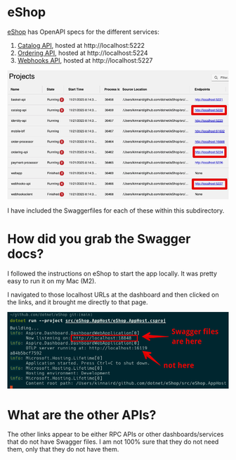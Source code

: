 # eShop

[eShop](https://github.com/dotnet/eShop) has OpenAPI specs for the different services:

1. [Catalog API](https://github.com/dotnet/eShop/tree/main/src/Catalog.API), hosted at http://localhost:5222
2. [Ordering API](https://github.com/dotnet/eShop/tree/main/src/Ordering.API), hosted at http://localhost:5224
3. [Webhooks API](https://github.com/dotnet/eShop/tree/main/src/Webhooks.API), hosted at http://localhost:5227

![services dashboard](./eShop-services-with-swagger-docs.png)

I have included the Swaggerfiles for each of these within this subdirectory.

# How did you grab the Swagger docs?

I followed the instructions on eShop to start the app locally. It was pretty easy to run it on my Mac (M2).

I navigated to those localhost URLs at the dashboard and then clicked on the links, and it brought me directly to that page.

![services dashboard](./finding-swagger-files-eshop.png)

# What are the other APIs?

The other links appear to be either RPC APIs or other dashboards/services that do not have Swagger files. I am not 100% sure that they do not need them, only that they do not have them.